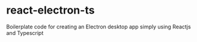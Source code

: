 # react-electron-ts
Boilerplate code for creating an Electron desktop app simply using Reactjs and Typescript
